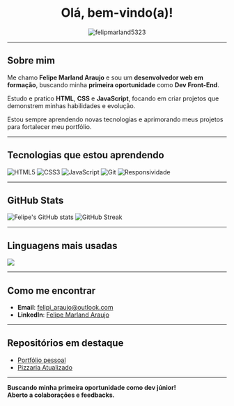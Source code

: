 <h1 align="center">Olá, bem-vindo(a)!</h1>

<p align="center">
  <img src="https://komarev.com/ghpvc/?username=felipmarland5323&label=Profile%20views&color=0e75b6&style=flat" alt="felipmarland5323" />
</p>

---

##  Sobre mim

 Me chamo **Felipe Marland Araujo** e sou um **desenvolvedor web em formação**, buscando minha **primeira oportunidade** como **Dev Front-End**.

 Estudo e pratico **HTML**, **CSS** e **JavaScript**, focando em criar projetos que demonstrem minhas habilidades e evolução.

Estou sempre aprendendo novas tecnologias e aprimorando meus projetos para fortalecer meu portfólio.

---

##  Tecnologias que estou aprendendo

![HTML5](https://img.shields.io/badge/HTML5-orange)
![CSS3](https://img.shields.io/badge/CSS3-blue)
![JavaScript](https://img.shields.io/badge/JavaScript-yellow)
![Git](https://img.shields.io/badge/Git%20&%20GitHub-lightgrey)
![Responsividade](https://img.shields.io/badge/Responsividade-green)

---

## GitHub Stats

<p align="left">
  <img src="https://github-readme-stats.vercel.app/api?username=felipmarland5323&show_icons=true&theme=radical" alt="Felipe's GitHub stats" />
  <img src="https://github-readme-streak-stats.herokuapp.com/?user=felipmarland5323&theme=radical" alt="GitHub Streak" />
</p>

---

##  Linguagens mais usadas

<p align="left">
  <img src="https://github-readme-stats.vercel.app/api/top-langs/?username=felipmarland5323&layout=compact&theme=radical" />
</p>

---

## Como me encontrar

-  **Email**: felipi_araujo@outlook.com
-  **LinkedIn**: [Felipe Marland Araujo](https://www.linkedin.com/in/felipe-marland-araujo-3a9660210/)

---

##  Repositórios em destaque

- [Portfólio pessoal](https://github.com/felipmarland5323/portfolio_felipemarland)  
- [Pizzaria Atualizado](https://github.com/felipmarland5323/pizzaria-atualizado)

---

 **Buscando minha primeira oportunidade como dev júnior!**  
 **Aberto a colaborações e feedbacks.**
